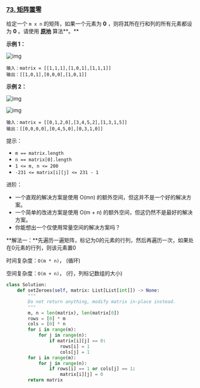 ### [73. 矩阵置零](https://leetcode.cn/problems/set-matrix-zeroes/)

给定一个 `m x n` 的矩阵，如果一个元素为 **0** ，则将其所在行和列的所有元素都设为 **0** 。请使用 **[原地](http://baike.baidu.com/item/原地算法)** 算法**。**

**示例 1：**

 ![img](https://assets.leetcode.com/uploads/2020/08/17/mat1.jpg)

```
输入：matrix = [[1,1,1],[1,0,1],[1,1,1]]
输出：[[1,0,1],[0,0,0],[1,0,1]]
```

**示例 2：**

 ![img](https://assets.leetcode.com/uploads/2020/08/17/mat2.jpg)

![img](https://assets.leetcode.com/uploads/2020/08/17/mat2.jpg)

```
输入：matrix = [[0,1,2,0],[3,4,5,2],[1,3,1,5]]
输出：[[0,0,0,0],[0,4,5,0],[0,3,1,0]]
```

提示：

- `m == matrix.length`
- `n == matrix[0].length`
- `1 <= m, n <= 200`
- `-231 <= matrix[i][j] <= 231 - 1`

进阶：

- 一个直观的解决方案是使用  O(mn) 的额外空间，但这并不是一个好的解决方案。
- 一个简单的改进方案是使用 O(m + n) 的额外空间，但这仍然不是最好的解决方案。
- 你能想出一个仅使用常量空间的解决方案吗？

**解法一：**先遍历一遍矩阵，标记为0的元素的行列，然后再遍历一次，如果处在0元素的行列，则该元素置0

时间复杂度：`O(m * n)`， (循环)

空间复杂度：`O(m + n)`， (行，列标记数组的大小)

```python
class Solution:
    def setZeroes(self, matrix: List[List[int]]) -> None:
        """
        Do not return anything, modify matrix in-place instead.
        """
        m, n = len(matrix), len(matrix[0])
        rows = [0] * m
        cols = [0] * n
        for i in range(m):
            for j in range(n):
                if matrix[i][j] == 0:
                    rows[i] = 1
                    cols[j] = 1
        for i in range(m):
            for j in range(n):
                if rows[i] == 1 or cols[j] == 1:
                    matrix[i][j] = 0
        return matrix
```

